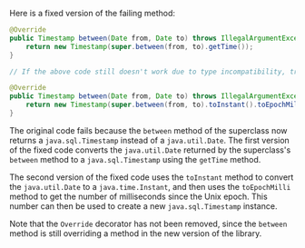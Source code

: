 Here is a fixed version of the failing method:

```java
@Override
public Timestamp between(Date from, Date to) throws IllegalArgumentException {
    return new Timestamp(super.between(from, to).getTime());
}

// If the above code still doesn't work due to type incompatibility, try the following:

@Override
public Timestamp between(Date from, Date to) throws IllegalArgumentException {
    return new Timestamp(super.between(from, to).toInstant().toEpochMilli());
}
```

The original code fails because the `between` method of the superclass now returns a `java.sql.Timestamp` instead of a `java.util.Date`. The first version of the fixed code converts the `java.util.Date` returned by the superclass's `between` method to a `java.sql.Timestamp` using the `getTime` method.

The second version of the fixed code uses the `toInstant` method to convert the `java.util.Date` to a `java.time.Instant`, and then uses the `toEpochMilli` method to get the number of milliseconds since the Unix epoch. This number can then be used to create a new `java.sql.Timestamp` instance.

Note that the `Override` decorator has not been removed, since the `between` method is still overriding a method in the new version of the library.